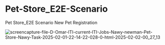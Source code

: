 # Pet-Store_E2E-Scenario
Pet Store_E2E Scenario New Pet Registration












![screencapture-file-D-Omar-ITI-current-ITI-Jobs-Nawy-newman-Pet-Store-Nawy-Task-2025-02-01-22-14-22-028-0-html-2025-02-02-00_27_13](https://github.com/user-attachments/assets/60ca5f61-5a83-49ef-a6af-08b95d771c07)
